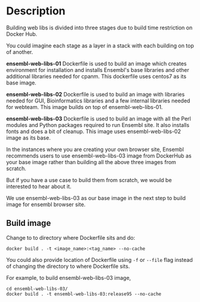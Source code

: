 # Description

Building web libs is divided into three stages due to build time restriction on Docker Hub.

You could imagine each stage as a layer in a stack with each building on top of another.

**ensembl-web-libs-01** Dockerfile is used to build an image which creates environment for installation and installs Ensembl's base libraries and other additional libraries needed for cpanm. This dockerfile uses centos7 as its base image.

**ensembl-web-libs-02** Dockerfile is used to build an image with libraries needed for GUI, Bioinformatics libraries and a few internal libraries needed for webteam. This image builds on top of ensembl-web-libs-01.

**ensembl-web-libs-03** Dockerfile is used to build an image with all the Perl modules and Python packages required to run Ensembl site. It also installs fonts and does a bit of cleanup.  This image uses ensembl-web-libs-02 image as its base.

In the instances where you are creating your own browser site, Ensembl recommends users to use ensembl-web-libs-03 image from DockerHub as your base image rather than building all the above three images from scratch.

But if you have a use case to build them from scratch, we would be interested to hear about it. 

We use ensembl-web-libs-03 as our base image in the next step to build image for ensembl browser site.

## Build image

Change to to directory where Dockerfile sits and do:
```
docker build . -t <image_name>:<tag_name> --no-cache
```

You could also provide location of Dockerfile using ```-f``` or ```--file``` flag instead of changing the directory to where Dockerfile sits.

For example, to build ensembl-web-libs-03 image,


```
cd ensembl-web-libs-03/
docker build . -t ensembl-web-libs-03:release95 --no-cache
```
